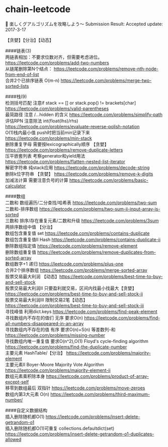 # chain-leetcode
:beginner:  楽しくグアルゴリズムを攻略しよう～ Submission Result: Accepted update: 2017-3-17

【贪婪】【分治】【动态】  

####链表(3)  
两链表相加：不要求位数对齐，但需要考虑进位。 https://leetcode.com/problems/add-two-numbers  
从链尾删除第N个结点： https://leetcode.com/problems/remove-nth-node-from-end-of-list  
合并2个已排序链表 O(m-n) https://leetcode.com/problems/merge-two-sorted-lists  

####栈(9)  
检测括号匹配 注意if stack == [] or stack.pop() != brackets[char] https://leetcode.com/problems/valid-parentheses  
最简路径 注意 /...hidden 的含义 https://leetcode.com/problems/simplify-path  
评估RPN 注意除法 int(float(lhs)/rhs) https://leetcode.com/problems/evaluate-reverse-polish-notation  
O(1)栈内最小值 push时把当前min记录下来 https://leetcode.com/problems/min-stack  
删除重复字母 需要按lexicographically顺序 【贪婪】https://leetcode.com/problems/remove-duplicate-letters  
压平嵌套列表 考察generator和yield用法 https://leetcode.com/problems/flatten-nested-list-iterator  
解密字符串 纯stack应用 https://leetcode.com/problems/decode-string  
删除k位字符串 【贪婪】 https://leetcode.com/problems/remove-k-digits  
加减法计算 需要注意负号的计算 https://leetcode.com/problems/basic-calculator  

####数组  
二数和 数组遍历/二分查找/哈希表 https://leetcode.com/problems/two-sum  
二数和-排序数组 https://leetcode.com/problems/two-sum-ii-input-array-is-sorted  
三数和 排序/存在重复元素/二数和升级 https://leetcode.com/problems/3sum  
两排序数组中值 【分治】  
数组包含重复值 set https://leetcode.com/problems/contains-duplicate  
数组包含重复值II Hash https://leetcode.com/problems/contains-duplicate-ii  
删除数组指定值 https://leetcode.com/problems/remove-element  
删除数组重复值 https://leetcode.com/problems/remove-duplicates-from-sorted-array  
数组数字+1 递归 https://leetcode.com/problems/plus-one  
合并2个排序数组 https://leetcode.com/problems/merge-sorted-array  
股票交易最大利润 【动态】https://leetcode.com/problems/best-time-to-buy-and-sell-stock  
股票交易最大利润II 只要盈利就交易，区间内找最小找最大【贪婪】 https://leetcode.com/problems/best-time-to-buy-and-sell-stock-ii  
股票交易最大利润III 限制交易2笔【动态】https://leetcode.com/problems/best-time-to-buy-and-sell-stock-iii  
寻找峰值 利用dict.keys https://leetcode.com/problems/find-peak-element  
寻找数组内不存在的值们 无序 要求O(n)  https://leetcode.com/problems/find-all-numbers-disappeared-in-an-array  
寻找数组内不存在的值   有序 要求O(n)+S(n) 等差数列-和  https://leetcode.com/problems/missing-number  
寻找数组内唯一重复值 要求O(n^2),O(1) Floyd's cycle-finding algorithm https://leetcode.com/problems/find-the-duplicate-number   
主要元素 HashTable/【分治】 https://leetcode.com/problems/majority-element  
主要元素II Boyer-Moore Majority Vote Algorithm https://leetcode.com/problems/majority-element-ii  
数组元素乘积除本身 https://leetcode.com/problems/product-of-array-except-self  
移零到数组最后 双指针 https://leetcode.com/problems/move-zeroes  
数组内第3大元素 O(n) https://leetcode.com/problems/third-maximum-number/  


####自定义数据结构  
插入删除随机都O(1) https://leetcode.com/problems/insert-delete-getrandom-o1  
插入删除随机都O(1)可重复 collections.defaultdict(set) https://leetcode.com/problems/insert-delete-getrandom-o1-duplicates-allowed  
